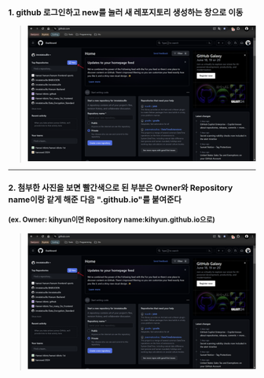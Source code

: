 ### 1. github 로그인하고 new를 눌러 새 레포지토리 생성하는 창으로 이동
> ![alt text](/img/cp1.png)
---
### 2. 첨부한 사진을 보면 빨간색으로 된 부분은 Owner와 Repository name이랑 같게 해준 다음 ".github.io"를 붙여준다
#### (ex. Owner: kihyun이면 Repository name:kihyun.github.io으로)
> ![alt text](/img/cp1.png)
